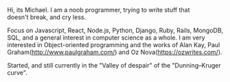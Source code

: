 Hi, its Michael. I am a noob programmer, trying to write stuff that doesn't break, and cry less.

Focus on Javascript, React, Node.js, Python, Django, Ruby, Rails, MongoDB, SQL, and a general interest in computer science as a whole. I am very interested in Object-oriented programming and the works of Alan Kay, Paul Graham(http://www.paulgraham.com/) and Oz Nova(https://ozwrites.com/).

Started, and still currently in the "Valley of despair" of the "Dunning–Kruger curve".
